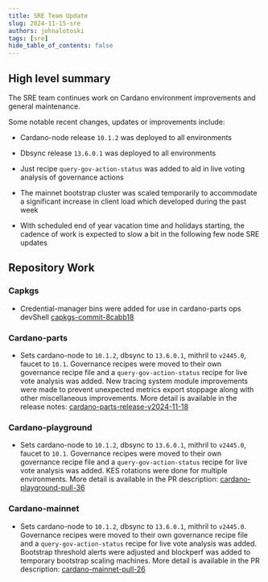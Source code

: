 ```yaml
---
title: SRE Team Update
slug: 2024-11-15-sre
authors: johnalotoski
tags: [sre]
hide_table_of_contents: false
---
```


## High level summary

The SRE team continues work on Cardano environment improvements and general maintenance.

Some notable recent changes, updates or improvements include:

* Cardano-node release `10.1.2` was deployed to all environments

* Dbsync release `13.6.0.1` was deployed to all environments

* Just recipe `query-gov-action-status` was added to aid in live voting
  analysis of governance actions

* The mainnet bootstrap cluster was scaled temporarily to accommodate a
  significant increase in client load which developed during the past week

* With scheduled end of year vacation time and holidays starting, the cadence
  of work is expected to slow a bit in the following few node SRE updates

## Repository Work

### Capkgs
* Credential-manager bins were added for use in cardano-parts ops devShell
  [capkgs-commit-8cabb18](https://github.com/input-output-hk/capkgs/commit/8cabb189a5d48cb414acbc7496d26033615ac2aa)

### Cardano-parts
* Sets cardano-node to `10.1.2`, dbsync to `13.6.0.1`, mithril to `v2445.0`, faucet
  to `10.1`. Governance recipes were moved to their own governance recipe file and
  a `query-gov-action-status` recipe for live vote analysis was added. New tracing
  system module improvements were made to prevent unexpected metrics export
  stoppage along with other miscellaneous improvements. More detail is available
  in the release notes:
  [cardano-parts-release-v2024-11-18](https://github.com/input-output-hk/cardano-parts/releases/tag/v2024-11-18)

### Cardano-playground
* Sets cardano-node to `10.1.2`, dbsync to `13.6.0.1`, mithril to `v2445.0`, faucet
  to `10.1`. Governance recipes were moved to their own governance recipe file and
  a `query-gov-action-status` recipe for live vote analysis was added. KES
  rotations were done for multiple environments. More detail is available in the
  PR description:
  [cardano-playground-pull-36](https://github.com/input-output-hk/cardano-playground/pull/36)

### Cardano-mainnet
* Sets cardano-node to `10.1.2`, dbsync to `13.6.0.1`, mithril to `v2445.0`.
  Governance recipes were moved to their own governance recipe file and a
  `query-gov-action-status` recipe for live vote analysis was added. Bootstrap
  threshold alerts were adjusted and blockperf was added to temporary bootstrap
  scaling machines. More detail is available in the PR description:
  [cardano-mainnet-pull-26](https://github.com/input-output-hk/cardano-mainnet/pull/26)
